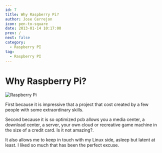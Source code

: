 ```yaml
---
id: 7
title: Why Raspberry Pi?
author: Jose Cerrejon
icon: pen-to-square
date: 2013-01-14 10:17:00
prev: /
next: false
category:
  - Raspberry PI
tag:
  - Raspberry PI
---
```


# Why Raspberry Pi?

![Raspberry Pi](/images/01_RaspberryPi.jpg)

First because it is impressive that a project that cost created by a few people with some extraordinary skills.

Second because it is so optimized pcb allows you a media center, a download center, a server, your own cloud or recreative game machine in the size of a credit card. Is it not amazing?.

It also allows me to keep in touch with my Linux side, asleep but latent at least. I liked so much that has been the perfect excuse.